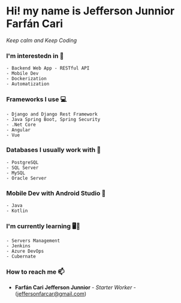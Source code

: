 # Hi! my name is Jefferson Junnior Farfán Cari
_Keep calm and Keep Coding_

### I'm interestedn in 🛫
```
- Backend Web App - RESTful API
- Mobile Dev
- Dockerization
- Automatization
```
### Frameworks I use 💻
```
- Django and Django Rest Framework
- Java Spring Boot, Spring Security
- .Net Core
- Angular
- Vue
```
### Databases I usually work with 🫙
```
- PostgreSQL
- SQL Server
- MySQL
- Oracle Server
```
### Mobile Dev with Android Studio 📱
```
- Java
- Kotlin
```
### I'm currently learning 🖥️🤯
```
- Servers Management
- Jenkins
- Azure DevOps
- Cubernate
```
### How to reach me 📫
* **Farfán Cari Jefferson Junnior** - *Starter Worker* - (jeffersonfarcar@gmail.com)
